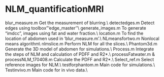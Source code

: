 # NLM_quantificationMRI
blur_measure.m  Get the measurement of blurring.\\
detectedges.m Detect edges using toolbox”’edge_master’’\\
generate_images.m To generate “imdcc”, images using fat and water fraction.\\
location.m To find the location of abdomen used in ‘blur_measure.m’.\\
NLmeansfortwo.m  Nonlocal means algorithm\\
nlmslice.m Perform NLM for all the slices.\\
Phantom3d.m Generate the 3D model of abdomen for simulations.\\
Process.m Integrate the steps of NLM and calculation of PDFF and R2*.\\
processFatwater.m & processNLM_170408.m Calculate the PDFF and R2*.\\
Select_ref.m Select reference images for NLM.\\
testforphantom.m Main code for simulations.\\
Testinvivo.m Main code for in vivo data.\\
